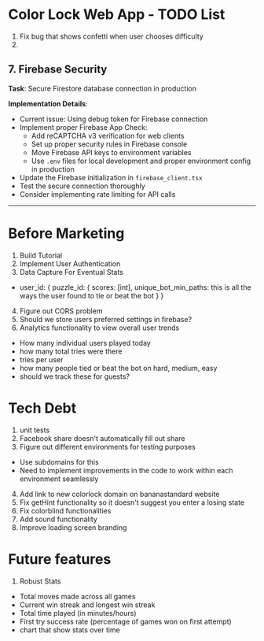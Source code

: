 # Color Lock Web App - TODO List

1) Fix bug that shows confetti when user chooses difficulty
2) 






## 7. Firebase Security

**Task**: Secure Firestore database connection in production

**Implementation Details**:
- Current issue: Using debug token for Firebase connection
- Implement proper Firebase App Check:
  - Add reCAPTCHA v3 verification for web clients
  - Set up proper security rules in Firebase console
  - Move Firebase API keys to environment variables
  - Use `.env` files for local development and proper environment config in production
- Update the Firebase initialization in `firebase_client.tsx`
- Test the secure connection thoroughly
- Consider implementing rate limiting for API calls


---
# Before Marketing

1) Build Tutorial
2) Implement User Authentication
3) Data Capture For Eventual Stats
  - user_id: {
      puzzle_id: {
        scores: [int],
        unique_bot_min_paths: this is all the ways the user found to tie or beat the bot
      }
    }
4) Figure out CORS problem
5) Should we store users preferred settings in firebase?
6) Analytics functionality to view overall user trends
  - How many individual users played today
  - how many total tries were there
  - tries per user
  - how many people tied or beat the bot on hard, medium, easy
  - should we track these for guests?

# Tech Debt
1) unit tests
2) Facebook share doesn't automatically fill out share
3) Figure out different environments for testing purposes
  - Use subdomains for this
  - Need to implement improvements in the code to work within each environment seamlessly
4) Add link to new colorlock domain on bananastandard website
5) Fix getHint functionality so it doesn't suggest you enter a losing state
6) Fix colorblind functionalities
7) Add sound functionality
8) Improve loading screen branding


# Future features
1) Robust Stats
  - Total moves made across all games
  - Current win streak and longest win streak
  - Total time played (in minutes/hours)
  - First try success rate (percentage of games won on first attempt)
  - chart that show stats over time
